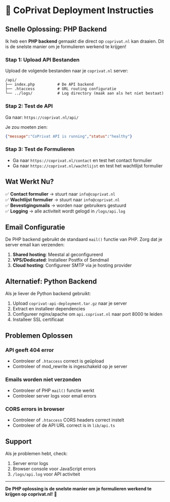 # 🚀 CoPrivat Deployment Instructies

## Snelle Oplossing: PHP Backend

Ik heb een **PHP backend** gemaakt die direct op `coprivat.nl` kan draaien. Dit is de snelste manier om je formulieren werkend te krijgen!

### Stap 1: Upload API Bestanden

Upload de volgende bestanden naar je `coprivat.nl` server:

```
/api/
├── index.php          # De API backend
├── .htaccess          # URL routing configuratie
└── ../logs/           # Log directory (maak aan als het niet bestaat)
```

### Stap 2: Test de API

Ga naar: `https://coprivat.nl/api/`

Je zou moeten zien:
```json
{"message":"CoPrivat API is running","status":"healthy"}
```

### Stap 3: Test de Formulieren

- Ga naar `https://coprivat.nl/contact` en test het contact formulier
- Ga naar `https://coprivat.nl/wachtlijst` en test het wachtlijst formulier

## Wat Werkt Nu?

✅ **Contact formulier** → stuurt naar `info@coprivat.nl`  
✅ **Wachtlijst formulier** → stuurt naar `info@coprivat.nl`  
✅ **Bevestigingsmails** → worden naar gebruikers gestuurd  
✅ **Logging** → alle activiteit wordt gelogd in `/logs/api.log`  

## Email Configuratie

De PHP backend gebruikt de standaard `mail()` functie van PHP. Zorg dat je server email kan verzenden:

1. **Shared hosting**: Meestal al geconfigureerd
2. **VPS/Dedicated**: Installeer Postfix of Sendmail
3. **Cloud hosting**: Configureer SMTP via je hosting provider

## Alternatief: Python Backend

Als je liever de Python backend gebruikt:

1. Upload `coprivat-api-deployment.tar.gz` naar je server
2. Extract en installeer dependencies
3. Configureer nginx/apache om `api.coprivat.nl` naar port 8000 te leiden
4. Installeer SSL certificaat

## Problemen Oplossen

### API geeft 404 error
- Controleer of `.htaccess` correct is geüpload
- Controleer of mod_rewrite is ingeschakeld op je server

### Emails worden niet verzonden
- Controleer of PHP `mail()` functie werkt
- Controleer server logs voor email errors

### CORS errors in browser
- Controleer of `.htaccess` CORS headers correct instelt
- Controleer of de API URL correct is in `lib/api.ts`

## Support

Als je problemen hebt, check:
1. Server error logs
2. Browser console voor JavaScript errors
3. `/logs/api.log` voor API activiteit

---

**De PHP oplossing is de snelste manier om je formulieren werkend te krijgen op coprivat.nl!** 🎉
